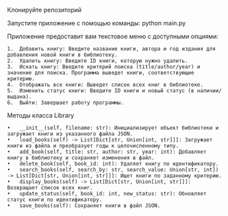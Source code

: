 Клонируйте репозиторий

Запустите приложение с помощью команды:
python main.py

Приложение предоставит вам текстовое меню с доступными опциями:

	1.	Добавить книгу: Введите название книги, автора и год издания для добавления новой книги в библиотеку.
	2.	Удалить книгу: Введите ID книги, которую нужно удалить.
	3.	Искать книгу: Введите критерий поиска (title/author/year) и значение для поиска. Программа выведет книги, соответствующие критерию.
	4.	Отображать все книги: Выведет список всех книг в библиотеке.
	5.	Изменить статус книги: Введите ID книги и новый статус (в наличии/выдана).
	6.	Выйти: Завершает работу программы.

Методы класса Library


	•	__init__(self, filename: str): Инициализирует объект библиотеки и загружает книги из указанного файла JSON.
	•	load_books(self) -> List[Dict[str, Union[int, str]]]: Загружает книги из файла и преобразует годы к целочисленному типу.
	•	add_book(self, title: str, author: str, year: int): Добавляет книгу в библиотеку и сохраняет изменения в файл.
	•	delete_book(self, book_id: int): Удаляет книгу по идентификатору.
	•	search_books(self, search_by: str, search_value: Union[str, int]) -> List[Dict[str, Union[int, str]]]: Ищет книги по заданному критерию.
	•	display_books(self) -> List[Dict[str, Union[int, str]]]: Возвращает список всех книг.
	•	update_status(self, book_id: int, new_status: str): Обновляет статус книги по идентификатору.
	•	save_books(self): Сохраняет книги в файл JSON.